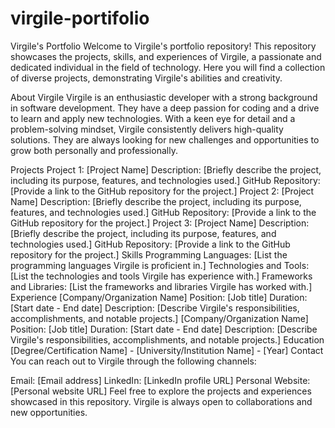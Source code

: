 # virgile-portifolio
Virgile's Portfolio
Welcome to Virgile's portfolio repository! This repository showcases the projects, skills, and experiences of Virgile, a passionate and dedicated individual in the field of technology. Here you will find a collection of diverse projects, demonstrating Virgile's abilities and creativity.

About Virgile
Virgile is an enthusiastic developer with a strong background in software development. They have a deep passion for coding and a drive to learn and apply new technologies. With a keen eye for detail and a problem-solving mindset, Virgile consistently delivers high-quality solutions. They are always looking for new challenges and opportunities to grow both personally and professionally.

Projects
Project 1: [Project Name]
Description: [Briefly describe the project, including its purpose, features, and technologies used.]
GitHub Repository: [Provide a link to the GitHub repository for the project.]
Project 2: [Project Name]
Description: [Briefly describe the project, including its purpose, features, and technologies used.]
GitHub Repository: [Provide a link to the GitHub repository for the project.]
Project 3: [Project Name]
Description: [Briefly describe the project, including its purpose, features, and technologies used.]
GitHub Repository: [Provide a link to the GitHub repository for the project.]
Skills
Programming Languages: [List the programming languages Virgile is proficient in.]
Technologies and Tools: [List the technologies and tools Virgile has experience with.]
Frameworks and Libraries: [List the frameworks and libraries Virgile has worked with.]
Experience
[Company/Organization Name]
Position: [Job title]
Duration: [Start date - End date]
Description: [Describe Virgile's responsibilities, accomplishments, and notable projects.]
[Company/Organization Name]
Position: [Job title]
Duration: [Start date - End date]
Description: [Describe Virgile's responsibilities, accomplishments, and notable projects.]
Education
[Degree/Certification Name] - [University/Institution Name] - [Year]
Contact
You can reach out to Virgile through the following channels:

Email: [Email address]
LinkedIn: [LinkedIn profile URL]
Personal Website: [Personal website URL]
Feel free to explore the projects and experiences showcased in this repository. Virgile is always open to collaborations and new opportunities.

